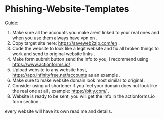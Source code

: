 # Phishing-Website-Templates
 
Guide:
1. Make sure all the accounts you make arent linked to your real ones and when you use them always have vpn on .
2. Copy target site here: https://saveweb2zip.com/en .
3. Code the website to look like a legit website and fix all broken things to work and send to original website links .
4. Make form submit button send the info to you, i recommend using https://www.actionforms.io/ .
5. Upload website to any website host, https://app.infinityfree.net/accounts as an example .
6. Make sure to make website domain look most similar to original .
7. Consider using url shortener if you feel your domain does not look like the real one at all , example: https://bitly.com/ .
8. Website is ready to be sent, you will get the info in the actionforms.io form section .



every website will have its own read me and details.

